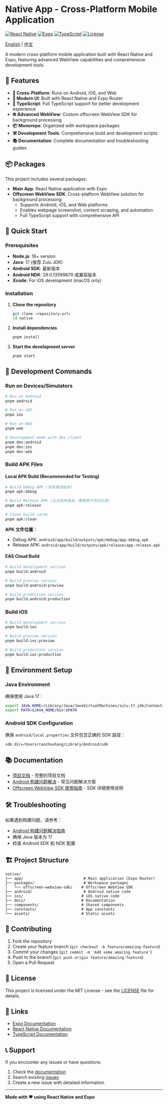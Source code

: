 # Native App - Cross-Platform Mobile Application

[![React Native](https://img.shields.io/badge/React%20Native-0.79.5-blue.svg)](https://reactnative.dev/)
[![Expo](https://img.shields.io/badge/Expo-53.0.19-blue.svg)](https://expo.dev/)
[![TypeScript](https://img.shields.io/badge/TypeScript-5.8.3-blue.svg)](https://www.typescriptlang.org/)
[![License](https://img.shields.io/badge/License-MIT-green.svg)](LICENSE)

[English](README.md) | [中文](README.zh-CN.md)

A modern cross-platform mobile application built with React Native and Expo, featuring advanced WebView capabilities and comprehensive development tools.

## 🌟 Features

- **🚀 Cross-Platform**: Runs on Android, iOS, and Web
- **📱 Modern UI**: Built with React Native and Expo Router
- **🔧 TypeScript**: Full TypeScript support for better development experience
- **🌐 Advanced WebView**: Custom offscreen WebView SDK for background processing
- **📦 Monorepo**: Organized with workspace packages
- **🛠️ Development Tools**: Comprehensive build and development scripts
- **📚 Documentation**: Complete documentation and troubleshooting guides

## 📦 Packages

This project includes several packages:

- **Main App**: React Native application with Expo
- **Offscreen WebView SDK**: Cross-platform WebView solution for background processing
  - Supports Android, iOS, and Web platforms
  - Enables webpage screenshot, content scraping, and automation
  - Full TypeScript support with comprehensive API

## 🚀 Quick Start

### Prerequisites

- **Node.js**: 18+ version
- **Java**: 17 (推荐 Zulu JDK)
- **Android SDK**: 最新版本
- **Android NDK**: 29.0.13599879 或兼容版本
- **Xcode**: For iOS development (macOS only)

### Installation

1. **Clone the repository**
   ```bash
   git clone <repository-url>
   cd native
   ```

2. **Install dependencies**
   ```bash
   pnpm install
   ```

3. **Start the development server**
   ```bash
   pnpm start
   ```

## 📱 Development Commands

### Run on Devices/Simulators
```bash
# Run on Android
pnpm android

# Run on iOS
pnpm ios

# Run on Web
pnpm web

# Development mode with dev client
pnpm dev:android
pnpm dev:ios
pnpm dev:web
```

### Build APK Files

#### Local APK Build (Recommended for Testing)

```bash
# Build Debug APK (开发调试版本)
pnpm apk:debug

# Build Release APK (正式发布版本，推荐用于测试分发)
pnpm apk:release

# Clean build cache
pnpm apk:clean
```

**APK 文件位置：**
- Debug APK: `android/app/build/outputs/apk/debug/app-debug.apk`
- Release APK: `android/app/build/outputs/apk/release/app-release.apk`

#### EAS Cloud Build

```bash
# Build development version
pnpm build:android

# Build preview version
pnpm build:android:preview

# Build production version
pnpm build:android:production
```

### Build iOS

```bash
# Build development version
pnpm build:ios

# Build preview version
pnpm build:ios:preview

# Build production version
pnpm build:ios:production
```

## 🔧 Environment Setup

### Java Environment
确保使用 Java 17：
```bash
export JAVA_HOME=/Library/Java/JavaVirtualMachines/zulu-17.jdk/Contents/Home
export PATH=$JAVA_HOME/bin:$PATH
```

### Android SDK Configuration
确保 `android/local.properties` 文件包含正确的 SDK 路径：
```properties
sdk.dir=/Users/ranzhouhang/Library/Android/sdk
```

## 📚 Documentation

- [项目文档](./docs/index.md) - 完整的项目文档
- [Android 构建问题解决](./docs/android-build-troubleshooting.md) - 常见问题解决方案
- [Offscreen WebView SDK 使用指南](./docs/offscreen-webview-sdk.md) - SDK 详细使用说明

## 🛠️ Troubleshooting

如果遇到构建问题，请参考：
- [Android 构建问题解决指南](./docs/android-build-troubleshooting.md)
- 确保 Java 版本为 17
- 检查 Android SDK 和 NDK 配置

## 🏗️ Project Structure

```
native/
├── app/                           # Main application (Expo Router)
├── packages/                      # Workspace packages
│   └── offscreen-webview-sdk/    # Offscreen WebView SDK
├── android/                       # Android native code
├── ios/                          # iOS native code
├── docs/                         # Documentation
├── components/                   # Shared components
├── constants/                    # App constants
└── assets/                       # Static assets
```

## 🤝 Contributing

1. Fork the repository
2. Create your feature branch (`git checkout -b feature/amazing-feature`)
3. Commit your changes (`git commit -m 'Add some amazing feature'`)
4. Push to the branch (`git push origin feature/amazing-feature`)
5. Open a Pull Request

## 📄 License

This project is licensed under the MIT License - see the [LICENSE](LICENSE) file for details.

## 🔗 Links

- [Expo Documentation](https://docs.expo.dev/)
- [React Native Documentation](https://reactnative.dev/)
- [TypeScript Documentation](https://www.typescriptlang.org/)

## 📞 Support

If you encounter any issues or have questions:

1. Check the [documentation](./docs/)
2. Search existing [issues](../../issues)
3. Create a new issue with detailed information

---

**Made with ❤️ using React Native and Expo**
